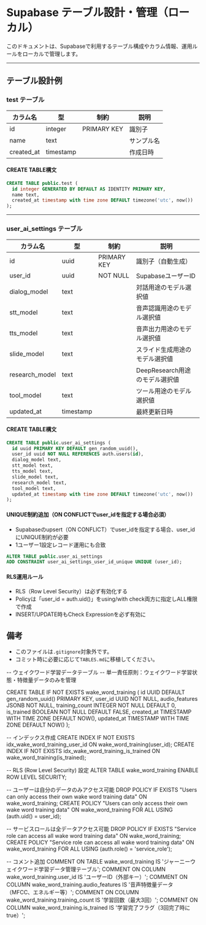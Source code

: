 # Supabase テーブル設計・管理（ローカル）

このドキュメントは、Supabaseで利用するテーブル構成やカラム情報、運用ルールをローカルで管理します。

---

## テーブル設計例

### test テーブル
| カラム名 | 型       | 制約        | 説明           |
|----------|----------|-------------|----------------|
| id       | integer  | PRIMARY KEY | 識別子         |
| name     | text     |             | サンプル名     |
| created_at | timestamp |             | 作成日時       |

#### CREATE TABLE構文
```sql
CREATE TABLE public.test (
  id integer GENERATED BY DEFAULT AS IDENTITY PRIMARY KEY,
  name text,
  created_at timestamp with time zone DEFAULT timezone('utc', now())
);
```

---

### user_ai_settings テーブル
| カラム名        | 型         | 制約        | 説明                         |
|----------------|------------|-------------|------------------------------|
| id             | uuid       | PRIMARY KEY | 識別子（自動生成）           |
| user_id        | uuid       | NOT NULL    | SupabaseユーザーID           |
| dialog_model   | text       |             | 対話用途のモデル選択値       |
| stt_model      | text       |             | 音声認識用途のモデル選択値   |
| tts_model      | text       |             | 音声出力用途のモデル選択値   |
| slide_model    | text       |             | スライド生成用途のモデル選択値|
| research_model | text       |             | DeepResearch用途のモデル選択値|
| tool_model     | text       |             | ツール用途のモデル選択値     |
| updated_at     | timestamp  |             | 最終更新日時                 |

#### CREATE TABLE構文
```sql
CREATE TABLE public.user_ai_settings (
  id uuid PRIMARY KEY DEFAULT gen_random_uuid(),
  user_id uuid NOT NULL REFERENCES auth.users(id),
  dialog_model text,
  stt_model text,
  tts_model text,
  slide_model text,
  research_model text,
  tool_model text,
  updated_at timestamp with time zone DEFAULT timezone('utc', now())
);
```

#### UNIQUE制約追加（ON CONFLICTでuser_idを指定する場合必須）
- Supabaseのupsert（ON CONFLICT）でuser_idを指定する場合、user_idにUNIQUE制約が必要
- 1ユーザー1設定レコード運用にも合致

```sql
ALTER TABLE public.user_ai_settings
ADD CONSTRAINT user_ai_settings_user_id_unique UNIQUE (user_id);
```

#### RLS運用ルール
- RLS（Row Level Security）は必ず有効化する
- Policyは「user_id = auth.uid()」をusing/with check両方に指定しALL権限で作成
- INSERT/UPDATE時もCheck Expressionを必ず有効に

## 備考
- このファイルは`.gitignore`対象外です。
- コミット時に必要に応じて`TABLES.md`に移植してください。


-- ウェイクワード学習データテーブル
-- 単一責任原則：ウェイクワード学習状態・特徴量データのみを管理

CREATE TABLE IF NOT EXISTS wake_word_training (
  id UUID DEFAULT gen_random_uuid() PRIMARY KEY,
  user_id UUID NOT NULL,
  audio_features JSONB NOT NULL,
  training_count INTEGER NOT NULL DEFAULT 0,
  is_trained BOOLEAN NOT NULL DEFAULT FALSE,
  created_at TIMESTAMP WITH TIME ZONE DEFAULT NOW(),
  updated_at TIMESTAMP WITH TIME ZONE DEFAULT NOW()
);

-- インデックス作成
CREATE INDEX IF NOT EXISTS idx_wake_word_training_user_id ON wake_word_training(user_id);
CREATE INDEX IF NOT EXISTS idx_wake_word_training_is_trained ON wake_word_training(is_trained);

-- RLS (Row Level Security) 設定
ALTER TABLE wake_word_training ENABLE ROW LEVEL SECURITY;

-- ユーザーは自分のデータのみアクセス可能
DROP POLICY IF EXISTS "Users can only access their own wake word training data" ON wake_word_training;
CREATE POLICY "Users can only access their own wake word training data"
ON wake_word_training
FOR ALL
USING (auth.uid() = user_id);

-- サービスロールは全データアクセス可能
DROP POLICY IF EXISTS "Service role can access all wake word training data" ON wake_word_training;
CREATE POLICY "Service role can access all wake word training data"
ON wake_word_training
FOR ALL
USING (auth.role() = 'service_role');

-- コメント追加
COMMENT ON TABLE wake_word_training IS 'ジャーニーウェイクワード学習データ管理テーブル';
COMMENT ON COLUMN wake_word_training.user_id IS 'ユーザーID（外部キー）';
COMMENT ON COLUMN wake_word_training.audio_features IS '音声特徴量データ（MFCC、エネルギー等）';
COMMENT ON COLUMN wake_word_training.training_count IS '学習回数（最大3回）';
COMMENT ON COLUMN wake_word_training.is_trained IS '学習完了フラグ（3回完了時にtrue）';
